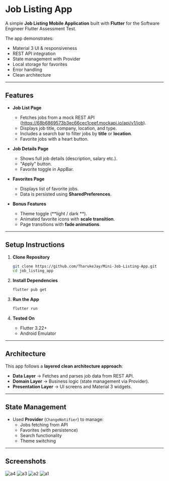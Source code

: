 # Job Listing App

A simple **Job Listing Mobile Application** built with **Flutter** for the Software Engineer Flutter Assessment Test.

The app demonstrates:
- Material 3 UI & responsiveness
- REST API integration
- State management with Provider
- Local storage for favorites
- Error handling
- Clean architecture

---

## Features

- **Job List Page**
    - Fetches jobs from a mock REST API (https://68b6869573b3ec66cec1ceef.mockapi.io/api/v1/job).
    - Displays job title, company, location, and type.
    - Includes a search bar to filter jobs by **title** or **location**.
    - Favorite jobs with a heart button.

- **Job Details Page**
    - Shows full job details (description, salary etc.).
    - "Apply" button.
    - Favorite toggle in AppBar.

- **Favorites Page**
    - Displays list of favorite jobs.
    - Data is persisted using **SharedPreferences**.

- **Bonus Features**
    - Theme toggle (**light / dark **).
    - Animated favorite icons with **scale transition**.
    - Page transitions with **fade animations**.

---

## Setup Instructions

1. **Clone Repository**
   ```bash
   git clone https://github.com/TharukeJay/Mini-Job-Listing-App.git
   cd job_listing_app
   ```

2. **Install Dependencies**
   ```bash
   flutter pub get
   ```

3. **Run the App**
   ```bash
   flutter run
   ```

4. **Tested On**
    - Flutter 3.22+
    - Android Emulator

---

## Architecture

This app follows a **layered clean architecture approach**:

- **Data Layer** → Fetches and parses job data from REST API.
- **Domain Layer** → Business logic (state management via Provider).
- **Presentation Layer** → UI screens and Material 3 widgets.

---

## State Management

- Used **Provider** (`ChangeNotifier`) to manage:
    - Jobs fetching from API
    - Favorites (with persistence)
    - Search functionality
    - Theme switching

---

## Screenshots

![a4](https://github.com/user-attachments/assets/ac0ed035-d08f-4866-872f-b9c751436bea)
![a3](https://github.com/user-attachments/assets/5eca5181-f590-4458-92c0-52e8e80041a6)
![a2](https://github.com/user-attachments/assets/64ef4a56-f5d5-481d-8afc-dcaf8d23687b)
![a1](https://github.com/user-attachments/assets/0e7f760f-6a94-4d11-adc5-2f650a3017c5)
